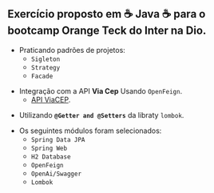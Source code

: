 ## Exercício proposto em :coffee: Java :coffee: para o bootcamp Orange Teck do Inter na Dio.

- Praticando padrões de projetos:
  * `Sigleton`
  * `Strategy`
  * `Facade`
 
* Integração com a API **Via Cep** Usando `OpenFeign`.
  * [API ViaCEP](https://viacep.com.br/).

- Utilizando **`@Getter and @Setters`** da libraty `lombok`.

 * Os seguintes módulos foram selecionados:
   - `Spring Data JPA`
   - `Spring Web`
   - `H2 Database`
   - `OpenFeign`
   - `OpenAi/Swagger`
   - `Lombok`
